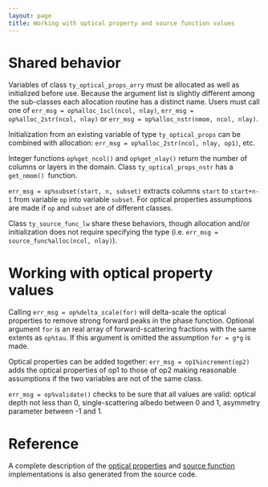 ```yaml
---
layout: page
title: Working with optical property and source function values
---
```


# Shared behavior

Variables of class `ty_optical_props_arry` must be allocated as well as initialized before use. Because the argument list is slightly different among the sub-classes each allocation routine has a distinct name. Users must call one of `err_msg = op%alloc_1scl(ncol, nlay)`, `err_msg = op%alloc_2str(ncol, nlay)` or `err_msg = op%alloc_nstr(nmom, ncol, nlay)`.

Initialization from an existing variable of type `ty_optical_props` can be combined with allocation: `err_msg = op%alloc_2str(ncol, nlay, op1)`, etc.

Integer functions `op%get_ncol()` and `op%get_nlay()` return the number of columns or layers in the domain. Class `ty_optical_props_nstr` has a `get_nmom() `function.

`err_msg = op%subset(start, n, subset)` extracts columns `start` to `start+n-1` from variable `op` into variable `subset`. For optical properties assumptions are made if `op` and `subset` are of different classes.

Class `ty_source_func_lw` share these behaviors, though allocation and/or initialization does not require specifying the type (i.e. `err_msg = source_func%alloc(ncol, nlay)`).

# Working with optical property values

Calling `err_msg = op%delta_scale(for)` will delta-scale the optical properties to remove strong forward peaks in the phase function. Optional argument `for` is an real array of forward-scattering fractions with the same extents as `op%tau`. If this argument is omitted the assumption `for = g*g` is made.

Optical properties can be added together: `err_msg = op1%increment(op2)` adds the optical properties of op1 to those of op2 making reasonable assumptions if the two variables are not of the same class.

`err_msg = op%validate()` checks to be sure that all values are valid: optical depth not less than 0, single-scattering albedo between 0 and 1, asymmetry parameter between -1 and 1.

# Reference

A complete description of the [optical properties](rte-fortran-interface/type/ty_optical_props_arry.html) and [source function](./rte-fortran-interface/type/ty_source_func_lw.html) implementations is also generated from the source code.
